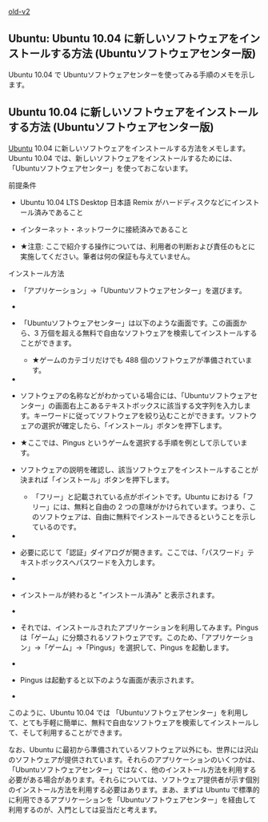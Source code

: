 [old-v2](ig100630-orig.html)

## Ubuntu: Ubuntu 10.04 に新しいソフトウェアをインストールする方法 (Ubuntuソフトウェアセンター版)

Ubuntu 10.04 で Ubuntuソフトウェアセンターを使ってみる手順のメモを示します。

## Ubuntu 10.04 に新しいソフトウェアをインストールする方法 (Ubuntuソフトウェアセンター版)

[Ubuntu](http://www.igapyon.jp/igapyon/diary/keyword/ubuntu.html) 10.04 に新しいソフトウェアをインストールする方法をメモします。Ubuntu 10.04 では、新しいソフトウェアをインストールするためには、「Ubuntuソフトウェアセンター」を使っておこないます。

前提条件

* Ubuntu 10.04 LTS Desktop 日本語 Remix がハードディスクなどにインストール済みであること
  
  
* インターネット・ネットワークに接続済みであること
  
* ★注意: ここで紹介する操作については、利用者の判断および責任のもとに実施してください。筆者は何の保証も与えていません。

インストール方法

* 「アプリケーション」→「Ubuntuソフトウェアセンター」を選びます。
  
* 

* 「Ubuntuソフトウェアセンター」は以下のような画面です。この画面から、3 万個を超える無料で自由なソフトウェアを検索してインストールすることができます。
  
  * ★ゲームのカテゴリだけでも 488 個のソフトウェアが準備されています。
  

  
* 

* ソフトウェアの名称などがわかっている場合には、「Ubuntuソフトウェアセンター」の画面右上こあるテキストボックスに該当する文字列を入力します。キーワードに従ってソフトウェアを絞り込むことができます。ソフトウェアの選択が確定したら、「インストール」ボタンを押下します。
  
* 
  ★ここでは、Pingus というゲームを選択する手順を例として示しています。

* ソフトウェアの説明を確認し、該当ソフトウェアをインストールすることが決まれば「インストール」ボタンを押下します。
  
  * 「フリー」と記載されている点がポイントです。Ubuntu における「フリー」には、無料と自由の 2 つの意味がかけられています。つまり、このソフトウェアは、自由に無料でインストールできるということを示しているのです。
  

  
* 

* 必要に応じて「認証」ダイアログが開きます。ここでは、「パスワード」テキストボックスへパスワードを入力します。
  
* 

* インストールが終わると "インストール済み" と表示されます。
  
* 

* それでは、インストールされたアプリケーションを利用してみます。Pingus は「ゲーム」に分類されるソフトウェアです。このため、「アプリケーション」→「ゲーム」→「Pingus」を選択して、Pingus
  を起動します。
  
* 

* Pingus は起動すると以下のような画面が表示されます。
  
* 

このように、Ubuntu 10.04 では 「Ubuntuソフトウェアセンター」を利用して、とても手軽に簡単に、無料で自由なソフトウェアを検索してインストールして、そして利用することができます。

なお、Ubuntu に最初から準備されているソフトウェア以外にも、世界には沢山のソフトウェアが提供されています。それらのアプリケーションのいくつかは、「Ubuntuソフトウェアセンター」ではなく、他のインストール方法を利用する必要がある場合があります。それらについては、ソフトウェア提供者が示す個別のインストール方法を利用する必要はあります。まあ、まずは Ubuntu で標準的に利用できるアプリケーションを「Ubuntuソフトウェアセンター」を経由して利用するのが、入門としては妥当だと考えます。